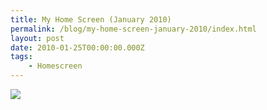 ```yaml
---
title: My Home Screen (January 2010)
permalink: /blog/my-home-screen-january-2010/index.html
layout: post
date: 2010-01-25T00:00:00.000Z
tags:
    - Homescreen
---
```


![](https://cdn.rknight.me/site/homescreen-jan-2010.jpg)